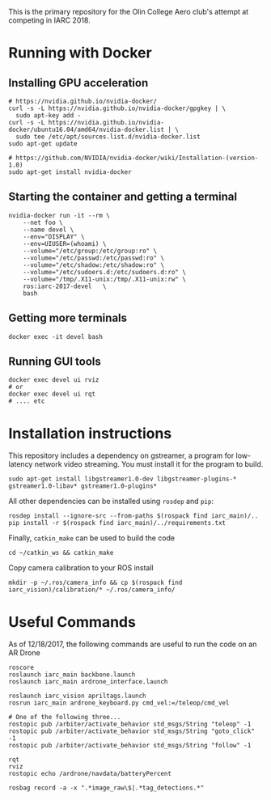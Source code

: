 This is the primary repository for the Olin College Aero club's attempt at competing in IARC 2018.

# Running with Docker
## Installing GPU acceleration
<!-- http://wiki.ros.org/docker/Tutorials/Hardware%20Acceleration -->
```
# https://nvidia.github.io/nvidia-docker/
curl -s -L https://nvidia.github.io/nvidia-docker/gpgkey | \
  sudo apt-key add -
curl -s -L https://nvidia.github.io/nvidia-docker/ubuntu16.04/amd64/nvidia-docker.list | \
  sudo tee /etc/apt/sources.list.d/nvidia-docker.list
sudo apt-get update

# https://github.com/NVIDIA/nvidia-docker/wiki/Installation-(version-1.0)
sudo apt-get install nvidia-docker

```

## Starting the container and getting a terminal
```
nvidia-docker run -it --rm \
	--net foo \
	--name devel \
	--env="DISPLAY" \
	--env=UIUSER=(whoami) \
	--volume="/etc/group:/etc/group:ro" \
	--volume="/etc/passwd:/etc/passwd:ro" \
	--volume="/etc/shadow:/etc/shadow:ro" \
	--volume="/etc/sudoers.d:/etc/sudoers.d:ro" \
	--volume="/tmp/.X11-unix:/tmp/.X11-unix:rw" \
	ros:iarc-2017-devel   \
	bash
```

## Getting more terminals
```
docker exec -it devel bash
```

## Running GUI tools
```
docker exec devel ui rviz
# or
docker exec devel ui rqt
# .... etc
```

# Installation instructions

This repository includes a dependency on gstreamer, a program for low-latency network video streaming. You must install it for the program to build.

	sudo apt-get install libgstreamer1.0-dev libgstreamer-plugins-* gstreamer1.0-libav* gstreamer1.0-plugins*
  
All other dependencies can be installed using `rosdep` and `pip`:

	rosdep install --ignore-src --from-paths $(rospack find iarc_main)/..
	pip install -r $(rospack find iarc_main)/../requirements.txt

Finally, `catkin_make` can be used to build the code

	cd ~/catkin_ws && catkin_make

Copy camera calibration to your ROS install

	mkdir -p ~/.ros/camera_info && cp $(rospack find iarc_vision)/calibration/* ~/.ros/camera_info/

# Useful Commands
As of 12/18/2017, the following commands are useful to run the code on an AR Drone

	roscore
	roslaunch iarc_main backbone.launch
	roslaunch iarc_main ardrone_interface.launch
	
	roslaunch iarc_vision apriltags.launch
	rosrun iarc_main ardrone_keyboard.py cmd_vel:=/teleop/cmd_vel

	# One of the following three...
	rostopic pub /arbiter/activate_behavior std_msgs/String "teleop" -1
	rostopic pub /arbiter/activate_behavior std_msgs/String "goto_click" -1
	rostopic pub /arbiter/activate_behavior std_msgs/String "follow" -1
	
	rqt
	rviz
	rostopic echo /ardrone/navdata/batteryPercent

	rosbag record -a -x ".*image_raw\$|.*tag_detections.*"

